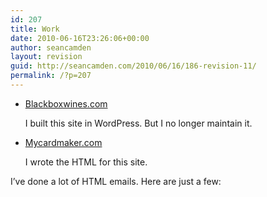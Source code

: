 ```yaml
---
id: 207
title: Work
date: 2010-06-16T23:26:06+00:00
author: seancamden
layout: revision
guid: http://seancamden.com/2010/06/16/186-revision-11/
permalink: /?p=207
---
```

  * [Blackboxwines.com](http://www.blackboxwines.com/wine/)
                  
    I built this site in WordPress. But I no longer maintain it.
  * [Mycardmaker.com](http://www.mycardmaker.com/)
                  
    I wrote the HTML for this site.

I&#8217;ve done a lot of HTML emails. Here are just a few: